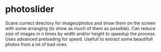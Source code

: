 photoslider
===========

Scans currect directory for images/photos and show them on the screen with some arranging (to show as much of them as possible). Can reduce size of images in n times by width and/or height to speedup the process. Uses advanced preloading for speed. Usefull to extract some beautifull photos from a lot of bad ones.
